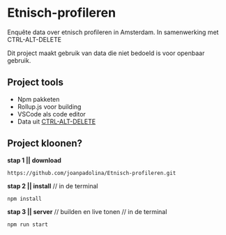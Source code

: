 # Etnisch-profileren
Enquête data over etnisch profileren in Amsterdam. In samenwerking met CTRL-ALT-DELETE

Dit project maakt gebruik van data die niet bedoeld is voor openbaar gebruik.

## Project tools

* Npm pakketen
* Rollup.js voor building
* VSCode als code editor
* Data uit [CTRL-ALT-DELETE](https://controlealtdelete.nl/)

## Project kloonen?

**stap 1 || download**

```
https://github.com/joanpadolina/Etnisch-profileren.git
```

**stap 2 || install** // in de terminal
```js
npm install
```

**stap 3 || server** // builden en live tonen // in de terminal

```js
npm run start
```
